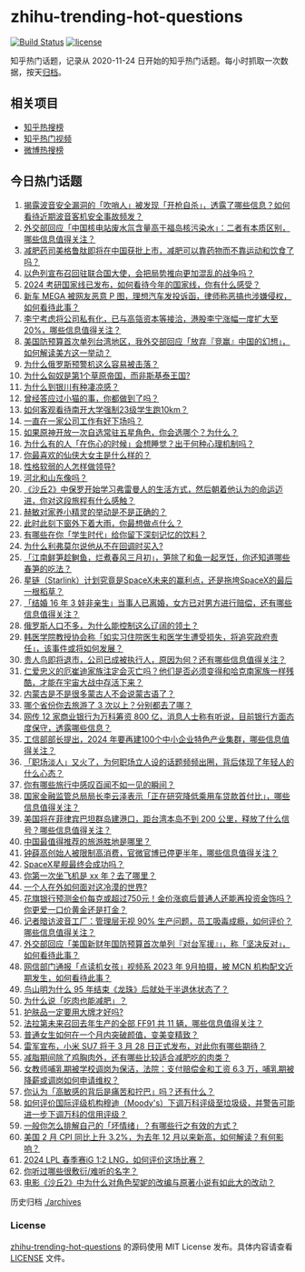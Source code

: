 # zhihu-trending-hot-questions

[![Build Status](https://github.com/justjavac/zhihu-trending-hot-questions/workflows/ci/badge.svg?branch=master)](https://github.com/justjavac/zhihu-trending-hot-questions/actions)
[![license](https://img.shields.io/github/license/justjavac/zhihu-trending-hot-questions)](https://github.com/justjavac/zhihu-trending-hot-questions/blob/master/LICENSE)

知乎热门话题，记录从 2020-11-24
日开始的知乎热门话题。每小时抓取一次数据，按天[归档](./archives)。

## 相关项目

- [知乎热搜榜](https://github.com/justjavac/zhihu-trending-top-search)
- [知乎热门视频](https://github.com/justjavac/zhihu-trending-hot-video)
- [微博热搜榜](https://github.com/justjavac/weibo-trending-hot-search)

## 今日热门话题

<!-- BEGIN -->
<!-- 最后更新时间 Wed Mar 13 2024 06:16:43 GMT+0800 (China Standard Time) -->

1. [揭露波音安全漏洞的「吹哨人」被发现「开枪自杀」，透露了哪些信息？如何看待近期波音客机安全事故频发？](https://www.zhihu.com/question/648207812)
1. [外交部回应「中国核电站废水氚含量高于福岛核污染水」：二者有本质区别，哪些信息值得关注？](https://www.zhihu.com/question/648214728)
1. [减肥药司美格鲁肽即将在中国获批上市，减肥可以靠药物而不靠运动和饮食了吗？](https://www.zhihu.com/question/648015041)
1. [以色列宣布召回驻联合国大使，会把局势推向更加混乱的战争吗？](https://www.zhihu.com/question/647125133)
1. [2024 考研国家线已发布，如何看待今年的国家线，你有什么感受？](https://www.zhihu.com/question/648165580)
1. [新车 MEGA 被网友恶意 P 图，理想汽车发投诉函，律师称恶搞也涉嫌侵权，如何看待此事？](https://www.zhihu.com/question/647426340)
1. [李宁考虑将公司私有化，已与高瓴资本等接洽，港股李宁涨幅一度扩大至 20%，哪些信息值得关注？](https://www.zhihu.com/question/648210550)
1. [美国防预算首次单列台湾地区，我外交部回应「放弃『竞赢』中国的幻想」，如何解读美方这一举动？](https://www.zhihu.com/question/648218181)
1. [为什么俄罗斯预警机这么容易被击落？](https://www.zhihu.com/question/645851857)
1. [为什么匈奴是第1个草原帝国，而非斯基泰王国?](https://www.zhihu.com/question/633103619)
1. [为什么到银川有种凄凉感？](https://www.zhihu.com/question/644449158)
1. [曾经答应过小猫的事，你都做到了吗？](https://www.zhihu.com/question/646474958)
1. [如何客观看待南开大学强制23级学生跑10km？](https://www.zhihu.com/question/647554742)
1. [一直在一家公司工作有好下场吗？](https://www.zhihu.com/question/647124178)
1. [如果原神开放一次自选常驻五星角色，你会选哪个？为什么？](https://www.zhihu.com/question/611997068)
1. [为什么有的人「在伤心的时候」会想睡觉？出于何种心理机制吗？](https://www.zhihu.com/question/647102944)
1. [你最喜欢的仙侠大女主是什么样的？](https://www.zhihu.com/question/647448664)
1. [性格软弱的人怎样做领导?](https://www.zhihu.com/question/382790054)
1. [河北和山东像吗？](https://www.zhihu.com/question/636029391)
1. [《沙丘2》中保罗开始学习弗雷曼人的生活方式，然后朝着他认为的命运迈进，你对这段旅程有什么感触？](https://www.zhihu.com/question/648101225)
1. [赫敏对家养小精灵的举动是不是正确的？](https://www.zhihu.com/question/572130129)
1. [此时此刻下窗外下着大雨，你最想做点什么？](https://www.zhihu.com/question/647948523)
1. [有哪些在你「学生时代」给你留下深刻记忆的饮料？](https://www.zhihu.com/question/642239269)
1. [为什么利弗莫尔说他从不在回调时买入?](https://www.zhihu.com/question/636081307)
1. [「江南鲜笋趁鲥鱼，烂煮春风三月初」，笋除了和鱼一起烹饪，你还知道哪些春笋的吃法？](https://www.zhihu.com/question/645393991)
1. [星链（Starlink）计划究竟是SpaceX未来的赢利点，还是拖垮SpaceX的最后一根稻草？](https://www.zhihu.com/question/324986588)
1. [「结婚 16 年 3 娃非亲生」当事人已离婚，女方已对男方进行赔偿，还有哪些信息值得关注？](https://www.zhihu.com/question/648200372)
1. [俄罗斯人口不多，为什么能控制这么辽阔的领土？](https://www.zhihu.com/question/19715266)
1. [韩医学院教授协会称「如实习住院医生和医学生遭受损失，将追究政府责任」，该事件或将如何发展？](https://www.zhihu.com/question/648173496)
1. [贵人鸟即将退市，公司已成被执行人，原因为何？还有哪些信息值得关注？](https://www.zhihu.com/question/648213652)
1. [仁爱忠义的厄崔迪家族注定会灭亡吗？他们是否必须变得和哈克南家族一样残酷，才能在宇宙大战中存活下来？](https://www.zhihu.com/question/648101429)
1. [内蒙古是不是很多蒙古人不会说蒙古语了？](https://www.zhihu.com/question/646358615)
1. [哪个省份你去旅游了 3 次以上？分别都去了哪？](https://www.zhihu.com/question/648235342)
1. [网传 12 家商业银行为万科筹资 800 亿，消息人士称有听说，目前银行方面态度保守，透露哪些信息？](https://www.zhihu.com/question/648216001)
1. [工信部部长提出，2024 年要再建100个中小企业特色产业集群，哪些信息值得关注？](https://www.zhihu.com/question/647583343)
1. [「职场淡人」又火了，为何职场立人设的话题频频出圈，背后体现了年轻人的什么心态？](https://www.zhihu.com/question/648034200)
1. [你有哪些旅行中感叹百闻不如一见的瞬间？](https://www.zhihu.com/question/473162108)
1. [国家金融监管总局局长李云泽表示「正在研究降低乘用车贷款首付比」，哪些信息值得关注？](https://www.zhihu.com/question/648061708)
1. [美国将在菲律宾巴坦群岛建港口，距台湾本岛不到 200 公里，释放了什么信号？哪些信息值得关注？](https://www.zhihu.com/question/648159915)
1. [中国最值得推荐的旅游胜地是哪里？](https://www.zhihu.com/question/647139537)
1. [钟薛高创始人被限制高消费，官微官博已停更半年，哪些信息值得关注？](https://www.zhihu.com/question/648207236)
1. [SpaceX星舰最终会成功吗？](https://www.zhihu.com/question/640017810)
1. [你第一次坐飞机是 xx 年？去了哪里？](https://www.zhihu.com/question/648235688)
1. [一个人在外如何面对这冷漠的世界?](https://www.zhihu.com/question/647079744)
1. [花旗银行预测金价每克或超过750元！金价涨疯后普通人还能再投资金饰吗？你更爱一口价黄金还是打金？](https://www.zhihu.com/question/648213029)
1. [记者暗访波音工厂：管理层无视 90% 生产问题，员工吸毒成瘾，如何评价？哪些信息值得关注？](https://www.zhihu.com/question/648219902)
1. [外交部回应「美国新财年国防预算首次单列『对台军援』」，称「坚决反对」，如何看待此事？](https://www.zhihu.com/question/648231256)
1. [网信部门通报「点读机女孩」视频系 2023 年 9月拍摄，被 MCN 机构配文近期发生，如何看待此事？](https://www.zhihu.com/question/648215502)
1. [鸟山明为什么 95 年结束《龙珠》后就处于半退休状态了？](https://www.zhihu.com/question/647721597)
1. [为什么说「吃肉也能减肥」？](https://www.zhihu.com/question/647148332)
1. [护肤品一定要用大牌才好吗?](https://www.zhihu.com/question/640519009)
1. [法拉第未来召回去年生产的全部 FF91 共 11 辆，哪些信息值得关注？](https://www.zhihu.com/question/648170834)
1. [普通女生如何在一个月内突破颜值，变美变精致？](https://www.zhihu.com/question/647198754)
1. [雷军宣布，小米 SU7 将于 3 月 28 日正式发布，对此你有哪些期待？](https://www.zhihu.com/question/648155699)
1. [减脂期间除了鸡胸肉外，还有哪些比较适合减肥吃的肉类？](https://www.zhihu.com/question/645242876)
1. [女教师哺乳期被学校调岗为保洁，法院：支付赔偿金和工资 6.3 万，哺乳期被降薪或调岗如何申请维权？](https://www.zhihu.com/question/648152693)
1. [你认为「高敏感的背后是痛苦和拧巴」吗？还有什么？](https://www.zhihu.com/question/647962961)
1. [如何评价国际评级机构穆迪（Moody's）下调万科评级至垃圾级，并警告可能进一步下调万科的信用评级？](https://www.zhihu.com/question/648179533)
1. [一般你怎么排解自己的「坏情绪」？有哪些行之有效的方式？](https://www.zhihu.com/question/647965821)
1. [美国 2 月 CPI 同比上升 3.2%，为去年 12 月以来新高，如何解读？有何影响？](https://www.zhihu.com/question/648255863)
1. [2024 LPL 春季赛iG 1:2 LNG，如何评价这场比赛？](https://www.zhihu.com/question/648234126)
1. [你听过哪些很敷衍/难听的名字？](https://www.zhihu.com/question/276957694)
1. [电影《沙丘2》中为什么对角色契妮的改编与原著小说有如此大的改动？](https://www.zhihu.com/question/648101521)

<!-- END -->

历史归档 [./archives](./archives)

### License

[zhihu-trending-hot-questions](https://github.com/justjavac/zhihu-trending-hot-questions)
的源码使用 MIT License 发布。具体内容请查看 [LICENSE](./LICENSE) 文件。
